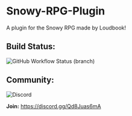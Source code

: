 # Snowy-RPG-Plugin
A plugin for the Snowy RPG made by Loudbook!
## Build Status:

<img alt="GitHub Workflow Status (branch)" src="https://img.shields.io/github/workflow/status/Loudbooks/Snowy-RPG-Plugin/Build%20Status/main?label=Build%20Status&style=for-the-badge">

## Community:

<img alt="Discord" src="https://img.shields.io/discord/945036462141890601?color=blue&label=Discord&style=for-the-badge">

**Join:** https://discord.gg/Qd8Juas6mA
